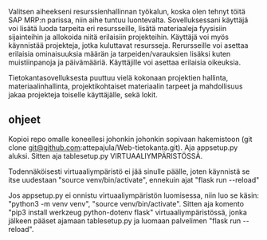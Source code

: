 Valitsen aiheekseni resurssienhallinnan työkalun, koska olen tehnyt töitä SAP MRP:n parissa, niin aihe tuntuu luontevalta.
Sovelluksessani käyttäjä voi lisätä luoda tarpeita eri resursseille, lisätä materiaaleja fyysisiin sijainteihin ja 
allokoida niitä erilaisiin projekteihin. Käyttäjä voi myös käynnistää projekteja, jotka kuluttavat resursseja. Rerursseille voi 
asettaa erilaisia ominaisuuksia määrän ja tarpeiden/varauksien lisäksi kuten muistiinpanoja ja päivämääriä. Käyttäjille voi 
asettaa erilaisia oikeuksia. 

Tietokantasovelluksesta puuttuu vielä kokonaan projektien hallinta, materiaalinhallinta, projektikohtaiset materiaalin tarpeet ja mahdollisuus jakaa projekteja toiselle käyttäjälle, sekä lokit.

## ohjeet

Kopioi repo omalle koneellesi johonkin johonkin sopivaan hakemistoon (git clone git@github.com:attepajula/Web-tietokanta.git). Aja appsetup.py aluksi. Sitten aja tablesetup.py VIRTUAALIYMPÄRISTÖSSÄ.

Todennäköisesti virtuaaliympäristö ei jää sinulle päälle, joten käynnistä se itse uudestaan "source venv/bin/activate", ennekuin ajat "flask run --reload"

Jos appsetup.py ei onnistu virtuaaliympäristön luomisessa, niin luo se käsin: "python3 -m venv venv", "source venv/bin/activate". Sitten aja komento "pip3 install werkzeug python-dotenv flask" virtuaaliympäristössä, jonka jälkeen pääset ajamaan tablesetup.py ja luomaan palvelimen "flask run --reload".
